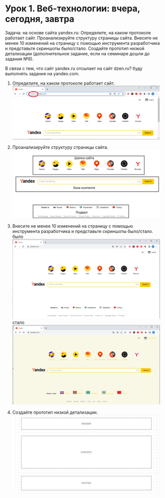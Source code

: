 # Урок 1. Веб-технологии: вчера, сегодня, завтра
Задача: на основе сайта yandex.ru:
Определите, на каком протоколе работает сайт.
Проанализируйте структуру страницы сайта.
Внесите не менее 10 изменений на страницу с помощью инструмента разработчика и представьте скриншоты было/стало.
Создайте прототип низкой детализации (дополнительное задание, если на семинаре дошли до задания №8).

B связи с тем, что сайт yandex.ru отсылает на сайт dzen.ru? буду выполнять задание на yandex.com.

1. Определите, на каком протоколе работает сайт.
![адрес](https://github.com/BelKaty/Web.-HW1./blob/08d00f221acd1d9d31769f9b0c4939087258ee90/pic1.png)

2. Проанализируйте структуру страницы сайта.
![структура](https://github.com/BelKaty/Web.-HW1./blob/08d00f221acd1d9d31769f9b0c4939087258ee90/pic2.png)

3. Внесите не менее 10 изменений на страницу с помощью инструмента разработчика и представьте скриншоты было/стало.
было
![было](https://github.com/BelKaty/Web.-HW1./blob/08d00f221acd1d9d31769f9b0c4939087258ee90/pic3.png)
стало
![стало](https://github.com/BelKaty/Web.-HW1./blob/08d00f221acd1d9d31769f9b0c4939087258ee90/pic4.png)

4. Создайте прототип низкой детализации.
![макет](https://github.com/BelKaty/Web.-HW1./blob/08d00f221acd1d9d31769f9b0c4939087258ee90/pic5.png)
